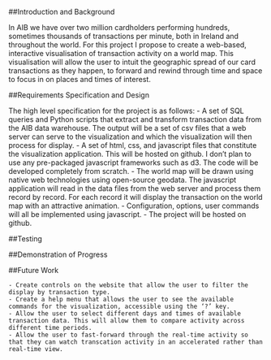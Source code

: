 ##Introduction and Background

In AIB we have over two million cardholders performing hundreds, sometimes thousands of transactions per minute, both in Ireland and throughout the world. For this project I propose to create a web-based, interactive visualisation of transaction activity on a world map. This visualisation will allow the user to intuit the geographic spread of our card transactions as they happen, to forward and rewind through time and space to focus in on places and times of interest. 

##Requirements Specification and Design

The high level specification for the project is as follows:
    - A set of SQL queries and Python scripts that extract and transform transaction data from the AIB data warehouse. The output will be a set of csv files that a web server can serve to the visualization and which the visualization will then process for display.
    - A set of html, css, and javascript files that constitute the visualization application. This will be hosted on github. I don’t plan to use any pre-packaged javascript frameworks such as d3. The code will be developed completely from scratch.
    - The world map will be drawn using native web technologies using open-source geodata. The javascript application will read in the data files from the web server and process them record by record. For each record it will display the transaction on the world map with an attractive animation.
    - Configuration, options, user commands will all be implemented using javascript.
    - The project will be hosted on github.


##Testing

##Demonstration of Progress

##Future Work

    - Create controls on the website that allow the user to filter the display by transaction type.
    - Create a help menu that allows the user to see the available commands for the visualization, accessible using the ‘?’ key.
    - Allow the user to select different days and times of available transaction data. This will allow them to compare activity across different time periods.
    - Allow the user to fast-forward through the real-time activity so that they can watch transcation activity in an accelerated rather than real-time view.
    
